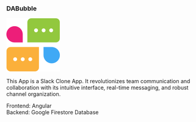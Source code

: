 ### DABubble ### 
![Logo](public/img/logo/logo-dabubble.svg)

This App is a Slack Clone App. It revolutionizes team communication and collaboration with its intuitive interface, real-time messaging, and robust channel organization.

Frontend: Angular  
Backend: Google Firestore Database

